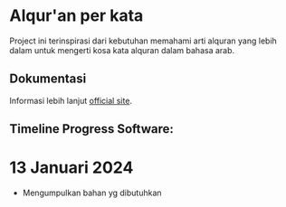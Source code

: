 # Alqur'an per kata

Project ini terinspirasi dari kebutuhan memahami arti alquran yang lebih dalam untuk mengerti kosa kata alquran dalam bahasa arab.

## Dokumentasi
Informasi lebih lanjut [official site](http://alquran.devinc.website).

## Timeline Progress Software:
# 13 Januari 2024
- Mengumpulkan bahan yg dibutuhkan